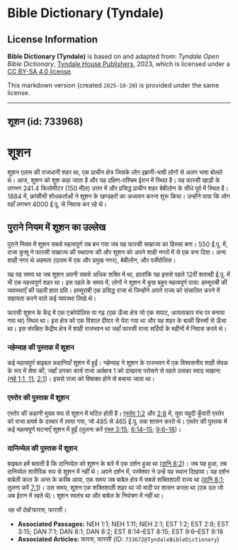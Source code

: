 # Bible Dictionary (Tyndale)

## License Information

**Bible Dictionary (Tyndale)** is based on and adapted from: _Tyndale Open Bible Dictionary_, [Tyndale House Publishers](https://tyndaleopenresources.com/), 2023, which is licensed under a [CC BY-SA 4.0 license](https://creativecommons.org/licenses/by-sa/4.0/legalcode.en).

This markdown version (created `2025-10-20`) is provided under the same license.



--------------------------------

## शूशन (id: 733968)

शूशन
====

शूशन एलाम की राजधानी शहर था, एक प्राचीन क्षेत्र जिसके लोग इब्रानी\-भाषी लोगों से अलग भाषा बोलते थे। आज, शूशन को शुश कहा जाता है और यह दक्षिण\-पश्चिम ईरान में स्थित है। यह फारसी खाड़ी के लगभग 241\.4 किलोमीटर (150 मील) उत्तर में और प्रसिद्ध प्राचीन शहर बेबीलोन के सीधे पूर्व में स्थित है। 1884 में, फ्रांसीसी शोधकर्ताओं ने शूशन के खण्डहरों का अध्ययन करना शुरू किया। उन्होंने पाया कि लोग वहाँ लगभग 4000 ई.पू. से निवास कर रहे थे।

पुराने नियम में शूशन का उल्लेख
------------------------------

पुराने नियम में शूशन सबसे महत्वपूर्ण तब बन गया जब यह फारसी साम्राज्य का हिस्सा बना। 550 ई.पू. में, राजा कुस्रू ने फारसी साम्राज्य की स्थापना की और शूशन को अपने शाही नगरों में से एक बना दिया। अन्य शाही नगर थे अहमता (एलाम में एक और प्रमुख नगर), बेबीलोन, और पर्सेपोलिस। 

यह वह समय था जब शूशन अपनी सबसे अधिक शक्ति में था, हालांकि यह इससे पहले 12वीं शताब्दी ई.पू. में भी एक महत्वपूर्ण शहर था। इस पहले के समय में, लोगों ने शूशन में कुछ बहुत महत्वपूर्ण पाया: हाम्मूराबी की व्यवस्थाएँ की पहली ज्ञात प्रति। हाम्मूराबी एक प्रसिद्ध राजा थे जिन्होंने अपने राज्य को संचालित करने में सहायता करने वाले कई व्यवस्था लिखे थे।

फारसी शूशन के केंद्र में एक एक्रोपोलिस या गढ़ (एक ऊँचा क्षेत्र जो एक सपाट, आयताकार मंच पर बनाया गया था) स्थित था। इस क्षेत्र को एक विशाल दीवार से घेरा गया था और यह शहर के बाकी हिस्सों से ऊँचा था। इस संरक्षित केंद्रीय क्षेत्र में शाही राजभवन था जहाँ फारसी राजा सर्दियों के महीनों में निवास करते थे।

### नहेम्याह की पुस्तक में शूशन

कई महत्वपूर्ण बाइबल कहानियाँ शूशन में हुईं। नहेम्याह ने शूशन के राजभवन में एक विश्वसनीय शाही सेवक के रूप में सेवा की, जहाँ उनका कार्य राजा अर्तक्षत्र 1 को दाखरस परोसने से पहले उसका स्वाद चखाना ([नहे 1:1, 11](https://ref.ly/Neh1:1,Neh1:11); [2:1](https://ref.ly/Neh2:1))। इससे राजा को विषाक्त होने से बचाया जाता था।

### एस्तेर की पुस्तक में शूशन

एस्तेर की कहानी मुख्य रूप से शूशन में घटित होती है। [एस्तेर 1:2](https://ref.ly/Esth1:2) और [2:8](https://ref.ly/Esth2:8) में, युवा यहूदी कुँवारी एस्तेर को राजा क्षयर्ष के दरबार में लाया गया, जो 485 से 465 ई.पू. तक शासन करते थे। एस्तेर की पुस्तक में कई महत्वपूर्ण घटनाएँ शूशन में हुईं (तुलना करें [एस्त 3:15](https://ref.ly/Esth3:15); [8:14–15](https://ref.ly/Esth8:14-Esth8:15); [9:6–18](https://ref.ly/Esth9:6-Esth9:18))।

### दानिय्येल की पुस्तक में शूशन

बाइबल हमें बताती है कि दानिय्येल को शूशन के बारे में एक दर्शन हुआ था ([दानि 8:2](https://ref.ly/Dan8:2))। जब यह हुआ, तब दानिय्येल शारीरिक रूप से शूशन में नहीं थे। अपने दर्शन में, परमेश्वर ने उन्हें यह स्थान दिखाया। यह दर्शन बाबेली काल के अन्त के करीब आया, एक समय जब बाबेल क्षेत्र में सबसे शक्तिशाली राज्य था ([दानि 8:1](https://ref.ly/Dan8:1); तुलना करें [7:1](https://ref.ly/Dan7:1))। उस समय, शूशन एक शक्तिशाली शहर था जो मादी पर शासन करता था (एक दल जो अब ईरान में रहते थे)। शूशन स्वतंत्र था और बाबेल के नियंत्रण में नहीं था।

*यह भी देखें* फारस, फारसी।

* **Associated Passages:** NEH 1:1; NEH 1:11; NEH 2:1; EST 1:2; EST 2:8; EST 3:15; DAN 7:1; DAN 8:1; DAN 8:2; EST 8:14–EST 8:15; EST 9:6–EST 9:18
* **Associated Articles:** फारस, फारसी (ID: `733672@TyndaleBibleDictionary`)

